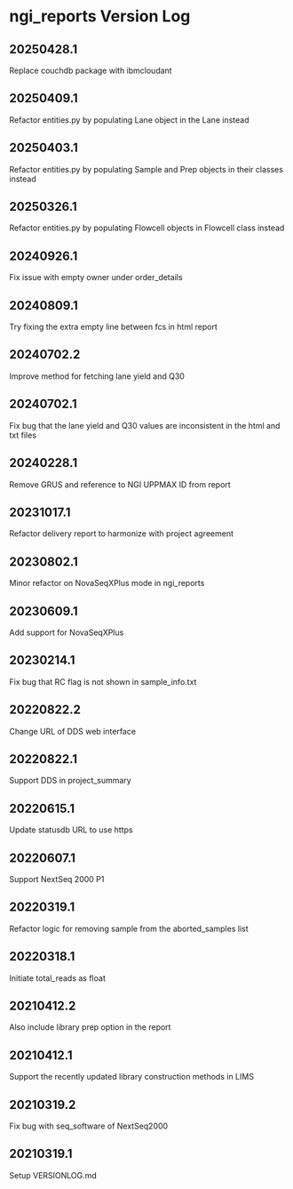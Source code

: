 # ngi_reports Version Log

## 20250428.1
Replace couchdb package with ibmcloudant

## 20250409.1
Refactor entities.py by populating Lane object in the Lane instead

## 20250403.1
Refactor entities.py by populating Sample and Prep objects in their classes instead

## 20250326.1
Refactor entities.py by populating Flowcell objects in Flowcell class instead

## 20240926.1
Fix issue with empty owner under order_details

## 20240809.1
Try fixing the extra empty line between fcs in html report

## 20240702.2
Improve method for fetching lane yield and Q30

## 20240702.1
Fix bug that the lane yield and Q30 values are inconsistent in the html and txt files

## 20240228.1
Remove GRUS and reference to NGI UPPMAX ID from report

## 20231017.1
Refactor delivery report to harmonize with project agreement

## 20230802.1
Minor refactor on NovaSeqXPlus mode in ngi_reports

## 20230609.1
Add support for NovaSeqXPlus

## 20230214.1
Fix bug that RC flag is not shown in sample_info.txt

## 20220822.2
Change URL of DDS web interface

## 20220822.1
Support DDS in project_summary

## 20220615.1
Update statusdb URL to use https

## 20220607.1
Support NextSeq 2000 P1

## 20220319.1
Refactor logic for removing sample from the aborted_samples list

## 20220318.1
Initiate total_reads as float

## 20210412.2
Also include library prep option in the report

## 20210412.1
Support the recently updated library construction methods in LIMS

## 20210319.2
Fix bug with seq_software of NextSeq2000

## 20210319.1
Setup VERSIONLOG.md
